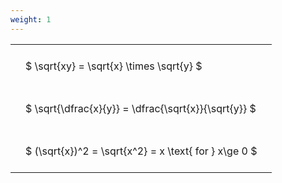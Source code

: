 ```yaml
---
weight: 1
---
```


<style type="text/css">
#T_489a0 th.col_heading {
  text-align: left;
  font-size: 1em;
}
#T_489a0 td {
  text-align: left;
  font-size: 1em;
  padding: 1.5em;
}
</style>
<table id="T_489a0">
  <thead>
  </thead>
  <tbody>
    <tr>
      <td id="T_489a0_row0_col0" class="data row0 col0" >$ \sqrt{xy} = \sqrt{x} \times \sqrt{y} $</td>
    </tr>
    <tr>
      <td id="T_489a0_row1_col0" class="data row1 col0" >$ \sqrt{\dfrac{x}{y}} = \dfrac{\sqrt{x}}{\sqrt{y}} $</td>
    </tr>
    <tr>
      <td id="T_489a0_row2_col0" class="data row2 col0" >$ (\sqrt{x})^2 = \sqrt{x^2} = x \text{ for } x\ge 0 $</td>
    </tr>
  </tbody>
</table>
